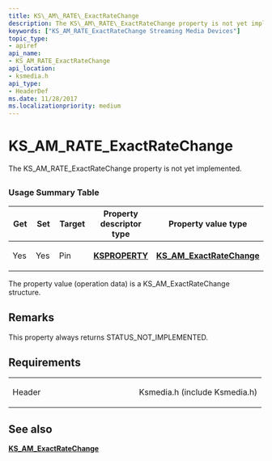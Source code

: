 ```yaml
---
title: KS\_AM\_RATE\_ExactRateChange
description: The KS\_AM\_RATE\_ExactRateChange property is not yet implemented.
keywords: ["KS_AM_RATE_ExactRateChange Streaming Media Devices"]
topic_type:
- apiref
api_name:
- KS_AM_RATE_ExactRateChange
api_location:
- ksmedia.h
api_type:
- HeaderDef
ms.date: 11/28/2017
ms.localizationpriority: medium
---
```


# KS\_AM\_RATE\_ExactRateChange


The KS\_AM\_RATE\_ExactRateChange property is not yet implemented.

## <span id="ddk_ks_am_rate_exactratechange_ks"></span><span id="DDK_KS_AM_RATE_EXACTRATECHANGE_KS"></span>


### Usage Summary Table

<table>
<colgroup>
<col width="20%" />
<col width="20%" />
<col width="20%" />
<col width="20%" />
<col width="20%" />
</colgroup>
<thead>
<tr class="header">
<th>Get</th>
<th>Set</th>
<th>Target</th>
<th>Property descriptor type</th>
<th>Property value type</th>
</tr>
</thead>
<tbody>
<tr class="odd">
<td><p>Yes</p></td>
<td><p>Yes</p></td>
<td><p>Pin</p></td>
<td><p><a href="/windows-hardware/drivers/ddi/ks/ns-ks-ksidentifier" data-raw-source="[&lt;strong&gt;KSPROPERTY&lt;/strong&gt;](/windows-hardware/drivers/ddi/ks/ns-ks-ksidentifier)"><strong>KSPROPERTY</strong></a></p></td>
<td><p><a href="/windows-hardware/drivers/ddi/ksmedia/ns-ksmedia-ks_am_exactratechange" data-raw-source="[&lt;strong&gt;KS_AM_ExactRateChange&lt;/strong&gt;](/windows-hardware/drivers/ddi/ksmedia/ns-ksmedia-ks_am_exactratechange)"><strong>KS_AM_ExactRateChange</strong></a></p></td>
</tr>
</tbody>
</table>

 

The property value (operation data) is a KS\_AM\_ExactRateChange structure.

Remarks
-------

This property always returns STATUS\_NOT\_IMPLEMENTED.

Requirements
------------

<table>
<colgroup>
<col width="50%" />
<col width="50%" />
</colgroup>
<tbody>
<tr class="odd">
<td><p>Header</p></td>
<td>Ksmedia.h (include Ksmedia.h)</td>
</tr>
</tbody>
</table>

## See also


[**KS\_AM\_ExactRateChange**](/windows-hardware/drivers/ddi/ksmedia/ns-ksmedia-ks_am_exactratechange)

